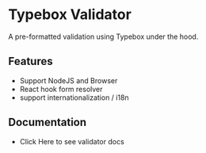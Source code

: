# Typebox Validator
A pre-formatted validation using Typebox under the hood.

## Features
- Support NodeJS and Browser
- React hook form resolver
- support internationalization / i18n

## Documentation
- Click Here to see validator docs
